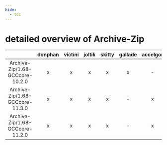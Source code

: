 ```yaml
---
hide:
  - toc
---
```


detailed overview of Archive-Zip
================================

| |donphan|victini|joltik|skitty|gallade|accelgor|swalot|doduo|
| :---: | :---: | :---: | :---: | :---: | :---: | :---: | :---: | :---: |
|Archive-Zip/1.68-GCCcore-10.2.0|x|x|x|x|x|-|x|x|
|Archive-Zip/1.68-GCCcore-11.3.0|x|x|x|x|-|x|x|x|
|Archive-Zip/1.68-GCCcore-11.2.0|x|x|x|x|-|x|x|x|
